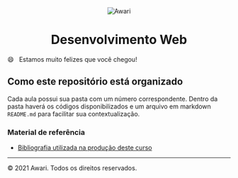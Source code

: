 <div align="center">
<img src="https://awari.com.br/wp-content/themes/awari/dist/img/awari.png" alt="Awari" title="Awari" />


# Desenvolvimento Web

  </div>


😄 ‏‏‎ ‎‏‏‎ Estamos muito felizes que você chegou!

## Como este repositório está organizado

Cada aula possui sua pasta com um número correspondente. Dentro da pasta haverá os códigos disponibilizados e um arquivo em markdown `README.md` para facilitar sua contextualização.

### Material de referência

- [Bibliografia utilizada na produção deste curso](bibliografia.md)

--------
© 2021 Awari. Todos os direitos reservados.
